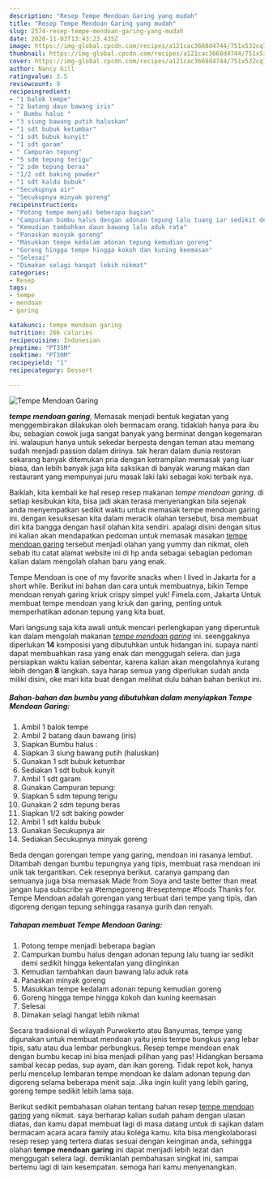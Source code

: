 ```yaml
---
description: "Resep Tempe Mendoan Garing yang mudah"
title: "Resep Tempe Mendoan Garing yang mudah"
slug: 2574-resep-tempe-mendoan-garing-yang-mudah
date: 2020-11-03T13:43:23.435Z
image: https://img-global.cpcdn.com/recipes/a121cac3668d4744/751x532cq70/tempe-mendoan-garing-foto-resep-utama.jpg
thumbnail: https://img-global.cpcdn.com/recipes/a121cac3668d4744/751x532cq70/tempe-mendoan-garing-foto-resep-utama.jpg
cover: https://img-global.cpcdn.com/recipes/a121cac3668d4744/751x532cq70/tempe-mendoan-garing-foto-resep-utama.jpg
author: Nancy Gill
ratingvalue: 3.5
reviewcount: 9
recipeingredient:
- "1 balok tempe"
- "2 batang daun bawang iris"
- " Bumbu halus "
- "3 siung bawang putih haluskan"
- "1 sdt bubuk ketumbar"
- "1 sdt bubuk kunyit"
- "1 sdt garam"
- " Campuran tepung"
- "5 sdm tepung terigu"
- "2 sdm tepung beras"
- "1/2 sdt baking powder"
- "1 sdt kaldu bubuk"
- "Secukupnya air"
- "Secukupnya minyak goreng"
recipeinstructions:
- "Potong tempe menjadi beberapa bagian"
- "Campurkan bumbu halus dengan adonan tepung lalu tuang iar sedikit demi sedikit hingga kekentalan yang diinginkan"
- "Kemudian tambahkan daun bawang lalu aduk rata"
- "Panaskan minyak goreng"
- "Masukkan tempe kedalam adonan tepung kemudian goreng"
- "Goreng hingga tempe hingga kokoh dan kuning keemasan"
- "Selesai"
- "Dimakan selagi hangat lebih nikmat"
categories:
- Resep
tags:
- tempe
- mendoan
- garing

katakunci: tempe mendoan garing 
nutrition: 266 calories
recipecuisine: Indonesian
preptime: "PT35M"
cooktime: "PT30M"
recipeyield: "1"
recipecategory: Dessert

---
```



![Tempe Mendoan Garing](https://img-global.cpcdn.com/recipes/a121cac3668d4744/751x532cq70/tempe-mendoan-garing-foto-resep-utama.jpg)

<b><i>tempe mendoan garing</i></b>, Memasak menjadi bentuk kegiatan yang menggembirakan dilakukan oleh bermacam orang. tidaklah hanya para ibu ibu, sebagian cowok juga sangat banyak yang berminat dengan kegemaran ini. walaupun hanya untuk sekedar berpesta dengan teman atau memang sudah menjadi passion dalam dirinya. tak heran dalam dunia restoran sekarang banyak ditemukan pria dengan ketrampilan memasak yang luar biasa, dan lebih banyak juga kita saksikan di banyak warung makan dan restaurant yang mempunyai juru masak laki laki sebagai koki terbaik nya.

Baiklah, kita kembali ke hal resep resep makanan <i>tempe mendoan garing</i>. di setiap kesibukan kita, bisa jadi akan terasa menyenangkan bila sejenak anda menyempatkan sedikit waktu untuk memasak tempe mendoan garing ini. dengan kesuksesan kita dalam meracik olahan tersebut, bisa membuat diri kita bangga dengan hasil olahan kita sendiri. apalagi disini dengan situs ini kalian akan mendapatkan pedoman untuk memasak masakan <u>tempe mendoan garing</u> tersebut menjadi olahan yang yummy dan nikmat, oleh sebab itu catat alamat website ini di hp anda sebagai sebagian pedoman kalian dalam mengolah olahan baru yang enak.

Tempe Mendoan is one of my favorite snacks when I lived in Jakarta for a short while. Berikut ini bahan dan cara untuk membuatnya, bikin Tempe mendoan renyah garing kriuk crispy simpel yuk! Fimela.com, Jakarta Untuk membuat tempe mendoan yang kriuk dan garing, penting untuk memperhatikan adonan tepung yang kita buat.


Mari langsung saja kita awali untuk mencari perlengkapan yang diperuntuk kan dalam mengolah makanan <u><i>tempe mendoan garing</i></u> ini. seenggaknya diperlukan <b>14</b> komposisi yang dibutuhkan untuk hidangan ini. supaya nanti dapat membuahkan rasa yang enak dan menggugah selera. dan juga persiapkan waktu kalian sebentar, karena kalian akan mengolahnya kurang lebih dengan <b>8</b> langkah. saya harap semua yang diperlukan sudah anda miliki disini, oke mari kita buat dengan melihat dulu bahan bahan berikut ini.

<!--inarticleads1-->

##### Bahan-bahan dan bumbu yang dibutuhkan dalam menyiapkan Tempe Mendoan Garing:

1. Ambil 1 balok tempe
1. Ambil 2 batang daun bawang (iris)
1. Siapkan  Bumbu halus :
1. Siapkan 3 siung bawang putih (haluskan)
1. Gunakan 1 sdt bubuk ketumbar
1. Sediakan 1 sdt bubuk kunyit
1. Ambil 1 sdt garam
1. Gunakan  Campuran tepung:
1. Siapkan 5 sdm tepung terigu
1. Gunakan 2 sdm tepung beras
1. Siapkan 1/2 sdt baking powder
1. Ambil 1 sdt kaldu bubuk
1. Gunakan Secukupnya air
1. Sediakan Secukupnya minyak goreng


Beda dengan gorengan tempe yang garing, mendoan ini rasanya lembut. Ditambah dengan bumbu tepungnya yang tipis, membuat rasa mendoan ini unik tak tergantikan. Cek resepnya berikut. caranya gampang dan semuanya juga bisa memasak Made from Soya and taste better than meat jangan lupa subscribe ya #tempegoreng #reseptempe #foods Thanks for. Tempe Mendoan adalah gorengan yang terbuat dari tempe yang tipis, dan digoreng dengan tepung sehingga rasanya gurih dan renyah. 

<!--inarticleads2-->

##### Tahapan membuat Tempe Mendoan Garing:

1. Potong tempe menjadi beberapa bagian
1. Campurkan bumbu halus dengan adonan tepung lalu tuang iar sedikit demi sedikit hingga kekentalan yang diinginkan
1. Kemudian tambahkan daun bawang lalu aduk rata
1. Panaskan minyak goreng
1. Masukkan tempe kedalam adonan tepung kemudian goreng
1. Goreng hingga tempe hingga kokoh dan kuning keemasan
1. Selesai
1. Dimakan selagi hangat lebih nikmat


Secara tradisional di wilayah Purwokerto atau Banyumas, tempe yang digunakan untuk membuat mendoan yaitu jenis tempe bungkus yang lebar tipis, satu atau dua lembar perbungkus. Resep tempe mendoan enak dengan bumbu kecap ini bisa menjadi pilihan yang pas! Hidangkan bersama sambal kecap pedas, sup ayam, dan ikan goreng. Tidak repot kok, hanya perlu mencelup lembaran tempe mendoan ke dalam adonan tepung dan digoreng selama beberapa menit saja. Jika ingin kulit yang lebih garing, goreng tempe sedikit lebih lama saja. 

Berikut sedikit pembahasan olahan tentang bahan resep <u>tempe mendoan garing</u> yang nikmat. saya berharap kalian sudah paham dengan ulasan diatas, dan kamu dapat membuat lagi di masa datang untuk di sajikan dalam bermacam acara acara family atau kolega kamu. kita bisa mengkolaborasi resep resep yang tertera diatas sesuai dengan keinginan anda, sehingga olahan <b>tempe mendoan garing</b> ini dapat menjadi lebih lezat dan menggugah selera lagi. demikianlah pembahasan singkat ini, sampai bertemu lagi di lain kesempatan. semoga hari kamu menyenangkan.

